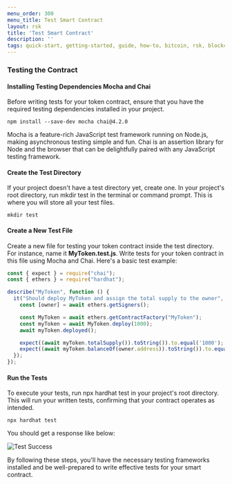 ```yaml
---
menu_order: 300
menu_title: Test Smart Contract
layout: rsk
title: 'Test Smart Contract'
description: ''
tags: quick-start, getting-started, guide, how-to, bitcoin, rsk, blockchain
---
```


### Testing the Contract

#### Installing Testing Dependencies Mocha and Chai

Before writing tests for your token contract, ensure that you have the required testing dependencies installed in your project.

```shell
npm install --save-dev mocha chai@4.2.0
```

Mocha is a feature-rich JavaScript test framework running on Node.js, making asynchronous testing simple and fun. Chai is an assertion library for Node and the browser that can be delightfully paired with any JavaScript testing framework.

#### Create the Test Directory

If your project doesn't have a test directory yet, create one. In your project's root directory, run mkdir test in the terminal or command prompt. This is where you will store all your test files.

```shell
mkdir test
```

#### Create a New Test File

Create a new file for testing your token contract inside the test directory. For instance, name it **MyToken.test.js**.
Write tests for your token contract in this file using Mocha and Chai. Here's a basic test example:

```js
const { expect } = require("chai");
const { ethers } = require("hardhat");

describe("MyToken", function () {
  it("Should deploy MyToken and assign the total supply to the owner", async function () {
    const [owner] = await ethers.getSigners();

    const MyToken = await ethers.getContractFactory("MyToken");
    const myToken = await MyToken.deploy(1000);
    await myToken.deployed();

    expect((await myToken.totalSupply()).toString()).to.equal('1000');
    expect((await myToken.balanceOf(owner.address)).toString()).to.equal('1000');
  });
});
```

#### Run the Tests

To execute your tests, run npx hardhat test in your project's root directory. This will run your written tests, confirming that your contract operates as intended.

```shell
npx hardhat test
```

You should get a response like below:

![Test Success](/assets/img/guides/quickstart/hardhat/test-success.png)

By following these steps, you'll have the necessary testing frameworks installed and be well-prepared to write effective tests for your smart contract.
